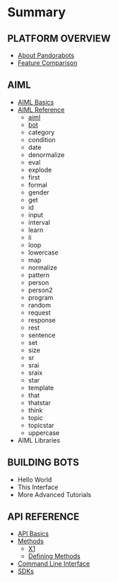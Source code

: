 # Summary

## PLATFORM OVERVIEW

* [About Pandorabots](README.md)
* [Feature Comparison ](feature-comparison.md)

## AIML

* [AIML Basics](aiml/aiml-basics.md)
* [AIML Reference](aiml/aiml-reference.md)
  * [aiml](aiml/aiml-reference/aiml.md)
  * [bot](aiml/aiml-reference/bot.md)
  * category
  * condition
  * date
  * denormalize
  * eval
  * explode
  * first
  * formal
  * gender
  * get
  * id
  * input
  * interval
  * learn
  * li
  * loop
  * lowercase
  * map
  * normalize
  * pattern
  * person
  * person2
  * program
  * random
  * request
  * response
  * rest
  * sentence
  * set
  * size
  * sr
  * srai
  * sraix
  * star
  * template
  * that
  * thatstar
  * think
  * topic
  * topicstar
  * uppercase
* AIML Libraries

## BUILDING BOTS

* Hello World
* This Interface
* More Advanced Tutorials

## API REFERENCE

* [API Basics](api-basics.md)
* [Methods](methods.md)
  * [X1](methods/x1.md)
  * [Defining Methods](https://www.gitbook.com/book/lkunze/pandorabots-api/edit#)
* [Command Line Interface](command-line-interface.md)
* [SDKs](sdks.md)



